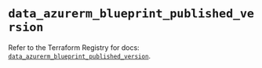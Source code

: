 # `data_azurerm_blueprint_published_version`

Refer to the Terraform Registry for docs: [`data_azurerm_blueprint_published_version`](https://registry.terraform.io/providers/hashicorp/azurerm/3.115.0/docs/data-sources/blueprint_published_version).
